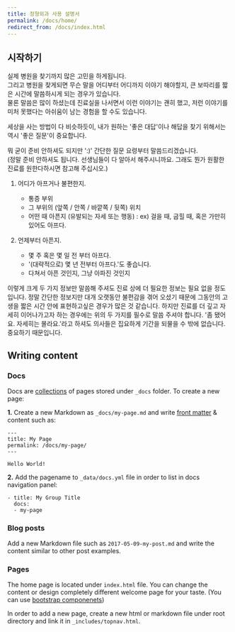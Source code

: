 ```yaml
---
title: 정형외과 사용 설명서
permalink: /docs/home/
redirect_from: /docs/index.html
---
```


## 시작하기

실제 병원을 찾기까지 많은 고민을 하게됩니다.   
그리고 병원을 찾게되면 무슨 말을 어디부터 어디까지 이야기 해야할지, 큰 보따리를 짧은 시간에 말씀하시게 되는 경우가 있습니다.   
물론 말씀은 많이 하셨는데 진료실을 나서면서 이런 이야기는 괜히 했고, 저런 이야기를 미처 못했다는 아쉬움이 남는 경험을 할 수도 있습니다.   

세상을 사는 방법이 다 비슷하듯이, 내가 원하는 '좋은 대답'이나 해답을 찾기 위해서는 역시 '좋은 질문'이 중요합니다.   

 뭐 굳이 준비 안하셔도 되지만 ':)' 간단한 질문 요령부터 말씀드리겠습니다.   
 (정말 준비 안하셔도 됩니다. 선생님들이 다 알아서 해주시니까요. 그래도 뭔가 원활한 진료를 원한다하시면 참고해 주십시오.)   


1. 어디가 아프거나 불편한지.
   - 통증 부위
   - 그 부위의 (앞쪽 / 안쪽 / 바깥쪽 / 뒷쪽) 위치
   - 어떤 때 아픈지 (유발되는 자세 또는 행동) : ex) 걸을 때, 굽힐 때, 혹은 가만히 있어도 아프다.

2. 언제부터 아픈지.
   - 몇 주 혹은 몇 일 전 부터 아프다.
   - '(대략적으로) 몇 년 전부터 아프다.'도 좋습니다.
   - 다쳐서 아픈 것인지, 그냥 아파진 것인지   

이렇게 크게 두 가지 정보만 말씀해 주셔도 진료 상에 더 필요한 정보는 필요 없을 정도입니다. 정말 간단한 정보지만 대개 오랫동안 불편감을 겪어 오셨기 때문에 그동안의 고생을 짧은 시간 안에 표현하고싶은 경우가 많은 것 같습니다. 하지만 진료를 더 깊고 자세히 이어나가고자 하는 경우에는 위의 두 가지를 필수로 말씀 주셔야 합니다. '좀 됐어요. 자세히는 몰라요.'라고 하셔도 의사들은 집요하게 기간을 되물을 수 밖에 없습니다. 중요하기 때문입니다.    

## Writing content

### Docs

Docs are [collections](https://jekyllrb.com/docs/collections/) of pages stored under `_docs` folder. To create a new page:

**1.** Create a new Markdown as `_docs/my-page.md` and write [front matter](https://jekyllrb.com/docs/frontmatter/) & content such as:

```
---
title: My Page
permalink: /docs/my-page/
---

Hello World!
```

**2.** Add the pagename to `_data/docs.yml` file in order to list in docs navigation panel:

```
- title: My Group Title
  docs:
  - my-page
```

### Blog posts

Add a new Markdown file such as `2017-05-09-my-post.md` and write the content similar to other post examples.

### Pages

The home page is located under `index.html` file. You can change the content or design completely different welcome page for your taste. (You can use [bootstrap componenets](http://getbootstrap.com/components/))

In order to add a new page, create a new html or markdown file under root directory and link it in `_includes/topnav.html`.

